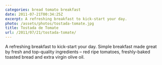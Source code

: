 ```yaml
---
categories: bread tomato breakfast
date: 2011-07-21T00:34:25Z
excerpt: A refreshing breakfast to kick-start your day.
photo: /assets/photos/tostada-tomate.jpg
title: Tostada de Tomate
url: /2011/07/21/tostada-tomate/
---
```


A refreshing breakfast to kick-start your day. Simple breakfast made great by fresh and top-quality ingredients – red ripe tomatoes, freshly-baked toasted bread and extra virgin olive oil.